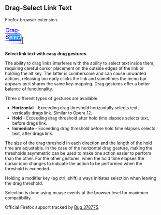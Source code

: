 ## Drag-Select Link Text 
Firefox browser extension.

![](/icon.png)

**Select link text with easy drag gestures.**

The ability to drag links interferes with the ability to select text inside them, requiring careful cursor placement on the outside edges of the link or holding the alt key. The latter is cumbersome and can cause unwanted actions, releasing too early clicks the link and sometimes the menu bar appears as it shares the same key-mapping. Drag gestures offer a better balance of functionality.

Three different types of gestures are available:

* **Horizontal** - Exceeding drag threshold horizontally selects text, vertically drags link. Similar to Opera 12.
* **Hold** - Exceeding drag threshold after hold time elapses selects text, before drags link.
* **Immediate** - Exceeding drag threshold before hold time elapses selects text, after drags link.


The size of the drag threshold in each direction and the length of the hold time are adjustable. In the case of the horizontal drag gesture, making the thresholds asymmetric can be used to make one action easier to perform than the other. For the other gestures, when the hold time elapses the cursor icon changes to indicate the action to be performed when the threshold is exceeded.

Holding a modifier key (eg ctrl, shift) always initiates selection when leaving the drag threshold.

Selection is done using mouse events at the browser level for maximum compatibility.

Official Firefox support tracked by [Bug 378775](https://bugzilla.mozilla.org/show_bug.cgi?id=378775).